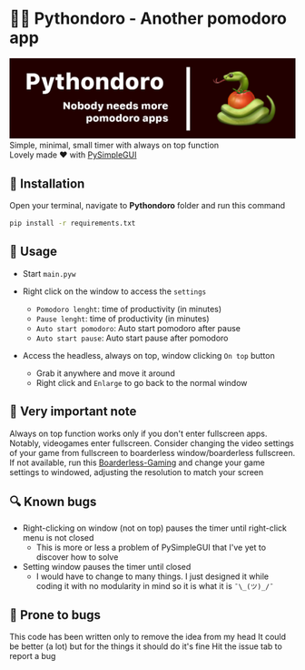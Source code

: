 # 🐍🍅 Pythondoro - Another pomodoro app

![banner](banner.jpg)
Simple, minimal, small timer with always on top function  
Lovely made ❤ with [PySimpleGUI](https://github.com/PySimpleGUI/PySimpleGUI/)

## 🔧 Installation  

Open your terminal, navigate to **Pythondoro** folder and run this command

```bash
pip install -r requirements.txt
```

## 🎨 Usage

- Start `main.pyw`
- Right click on the window to access the `settings`
    - `Pomodoro lenght`: time of productivity (in minutes)
    - `Pause lenght`: time of productivity (in minutes)
    - `Auto start pomodoro`: Auto start pomodoro after pause
    - `Auto start pause`: Auto start pause after pomodoro

- Access the headless, always on top, window clicking `On top` button
    - Grab it anywhere and move it around
    - Right click and `Enlarge` to go back to the normal window


## 📝 Very important note  

Always on top function works only if you don't enter fullscreen apps.  
Notably, videogames enter fullscreen. Consider changing the video settings of your game from fullscreen to boarderless window/boarderless fullscreen.  
If not available, run this [Boarderless-Gaming](https://github.com/Codeusa/Borderless-Gaming/releases) and change your game settings to windowed, adjusting the resolution to match your screen

## 🔍 Known bugs 

- Right-clicking on window (not on top) pauses the timer until right-click menu is not closed  
    - This is more or less a problem of PySimpleGUI that I've yet to discover how to solve
- Setting window pauses the timer until closed  
    - I would have to change to many things. I just designed it while coding it with no modularity in mind so it is what it is `¯\_(ツ)_/¯`

## 🐛 Prone to bugs  
This code has been written only to remove the idea from my head
It could be better (a lot) but for the things it should do it's fine
Hit the issue tab to report a bug

